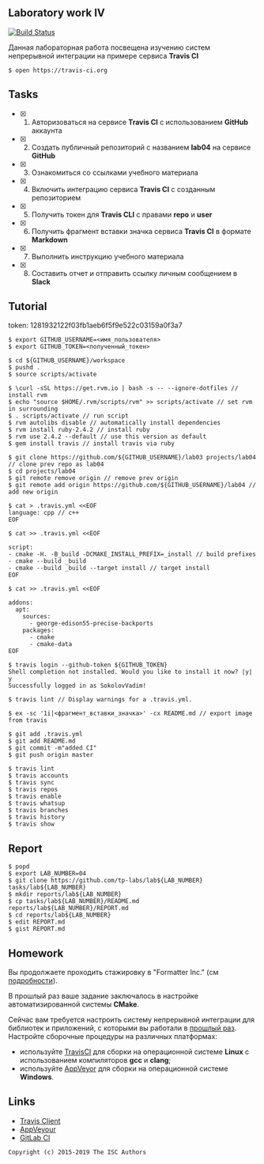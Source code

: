 ## Laboratory work IV
[![Build Status](https://travis-ci.com/SokolovVadim/lab04.svg?branch=master)](https://travis-ci.com/SokolovVadim/lab04)

Данная лабораторная работа посвещена изучению систем непрерывной интеграции на примере сервиса **Travis CI**

```ShellSession
$ open https://travis-ci.org
```

## Tasks

- [x] 1. Авторизоваться на сервисе **Travis CI** с использованием **GitHub** аккаунта
- [x] 2. Создать публичный репозиторий с названием **lab04** на сервисе **GitHub**
- [x] 3. Ознакомиться со ссылками учебного материала
- [x] 4. Включить интеграцию сервиса **Travis CI** с созданным репозиторием
- [x] 5. Получить токен для **Travis CLI** с правами **repo** и **user**
- [x] 6. Получить фрагмент вставки значка сервиса **Travis CI** в формате **Markdown**
- [x] 7. Выполнить инструкцию учебного материала
- [x] 8. Составить отчет и отправить ссылку личным сообщением в **Slack**

## Tutorial

token:
1281932122f03fb1aeb6f5f9e522c03159a0f3a7

```ShellSession // conifure USERNAME & TOken
$ export GITHUB_USERNAME=<имя_пользователя>
$ export GITHUB_TOKEN=<полученный_токен>
```

```ShellSession // configure surrounding
$ cd ${GITHUB_USERNAME}/workspace
$ pushd .
$ source scripts/activate
```

```ShellSession // travis installation
$ \curl -sSL https://get.rvm.io | bash -s -- --ignore-dotfiles // install rvm
$ echo "source $HOME/.rvm/scripts/rvm" >> scripts/activate // set rvm in surrounding
$ . scripts/activate // run script
$ rvm autolibs disable // automatically install dependencies
$ rvm install ruby-2.4.2 // install ruby
$ rvm use 2.4.2 --default // use this version as default
$ gem install travis // install travis via ruby
```

```ShellSession // use previous cmakelist
$ git clone https://github.com/${GITHUB_USERNAME}/lab03 projects/lab04 // clone prev repo as lab04
$ cd projects/lab04
$ git remote remove origin // remove prev origin
$ git remote add origin https://github.com/${GITHUB_USERNAME}/lab04 // add new origin
```

```ShellSession // set language
$ cat > .travis.yml <<EOF
language: cpp // c++
EOF
```

```ShellSession // build settings
$ cat >> .travis.yml <<EOF

script:
- cmake -H. -B_build -DCMAKE_INSTALL_PREFIX=_install // build prefixes
- cmake --build _build 
- cmake --build _build --target install // target install
EOF
```

```ShellSession // add dependencies on cmake
$ cat >> .travis.yml <<EOF

addons:
  apt:
    sources:
      - george-edison55-precise-backports
    packages:
      - cmake
      - cmake-data
EOF
```

```ShellSession // login via token
$ travis login --github-token ${GITHUB_TOKEN}
Shell completion not installed. Would you like to install it now? |y| y
Successfully logged in as SokolovVadim!

```

```ShellSession // check for warnings
$ travis lint // Display warnings for a .travis.yml.

```

```ShellSession
$ ex -sc '1i|<фрагмент_вставки_значка>' -cx README.md // export image from travis 
```

```ShellSession
$ git add .travis.yml
$ git add README.md
$ git commit -m"added CI"
$ git push origin master
```

```ShellSession
$ travis lint
$ travis accounts
$ travis sync
$ travis repos
$ travis enable
$ travis whatsup
$ travis branches
$ travis history
$ travis show
```

## Report

```ShellSession
$ popd
$ export LAB_NUMBER=04
$ git clone https://github.com/tp-labs/lab${LAB_NUMBER} tasks/lab${LAB_NUMBER}
$ mkdir reports/lab${LAB_NUMBER}
$ cp tasks/lab${LAB_NUMBER}/README.md reports/lab${LAB_NUMBER}/REPORT.md
$ cd reports/lab${LAB_NUMBER}
$ edit REPORT.md
$ gist REPORT.md
```

## Homework

Вы продолжаете проходить стажировку в "Formatter Inc." (см [подробности](https://github.com/tp-labs/lab03#Homework)).

В прошлый раз ваше задание заключалось в настройке автоматизированной системы **CMake**.

Сейчас вам требуется настроить систему непрерывной интеграции для библиотек и приложений, с которыми вы работали в [прошлый раз](https://github.com/tp-labs/lab03#Homework). Настройте сборочные процедуры на различных платформах:
* используйте [TravisCI](https://travis-ci.com/) для сборки на операционной системе **Linux** с использованием компиляторов **gcc** и **clang**;
* используйте [AppVeyor](https://www.appveyor.com/) для сборки на операционной системе **Windows**.

## Links

- [Travis Client](https://github.com/travis-ci/travis.rb)
- [AppVeyour](https://www.appveyor.com/)
- [GitLab CI](https://about.gitlab.com/gitlab-ci/)

```
Copyright (c) 2015-2019 The ISC Authors
```
